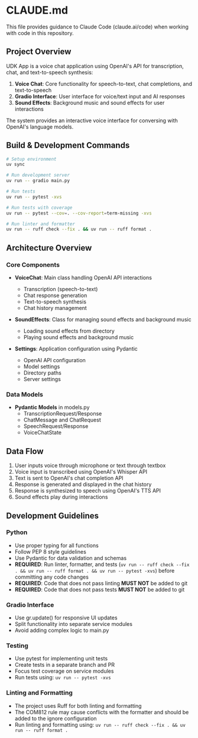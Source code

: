 # CLAUDE.md

This file provides guidance to Claude Code (claude.ai/code) when working with code in this repository.

## Project Overview

UDK App is a voice chat application using OpenAI's API for transcription, chat, and text-to-speech synthesis:

1. **Voice Chat**: Core functionality for speech-to-text, chat completions, and text-to-speech
2. **Gradio Interface**: User interface for voice/text input and AI responses
3. **Sound Effects**: Background music and sound effects for user interactions

The system provides an interactive voice interface for conversing with OpenAI's language models.

## Build & Development Commands

```bash
# Setup environment
uv sync

# Run development server
uv run -- gradio main.py

# Run tests
uv run -- pytest -xvs

# Run tests with coverage
uv run -- pytest --cov=. --cov-report=term-missing -xvs

# Run linter and formatter
uv run -- ruff check --fix . && uv run -- ruff format .
```

## Architecture Overview

### Core Components

- **VoiceChat**: Main class handling OpenAI API interactions
  - Transcription (speech-to-text)
  - Chat response generation
  - Text-to-speech synthesis
  - Chat history management

- **SoundEffects**: Class for managing sound effects and background music
  - Loading sound effects from directory
  - Playing sound effects and background music

- **Settings**: Application configuration using Pydantic
  - OpenAI API configuration
  - Model settings
  - Directory paths
  - Server settings

### Data Models

- **Pydantic Models** in models.py
  - TranscriptionRequest/Response
  - ChatMessage and ChatRequest
  - SpeechRequest/Response
  - VoiceChatState

## Data Flow

1. User inputs voice through microphone or text through textbox
2. Voice input is transcribed using OpenAI's Whisper API
3. Text is sent to OpenAI's chat completion API
4. Response is generated and displayed in the chat history
5. Response is synthesized to speech using OpenAI's TTS API
6. Sound effects play during interactions

## Development Guidelines

### Python

- Use proper typing for all functions
- Follow PEP 8 style guidelines
- Use Pydantic for data validation and schemas
- **REQUIRED**: Run linter, formatter, and tests (`uv run -- ruff check --fix . && uv run -- ruff format . && uv run -- pytest -xvs`) before committing any code changes
- **REQUIRED**: Code that does not pass linting **MUST NOT** be added to git
- **REQUIRED**: Code that does not pass tests **MUST NOT** be added to git

### Gradio Interface

- Use gr.update() for responsive UI updates
- Split functionality into separate service modules
- Avoid adding complex logic to main.py

### Testing

- Use pytest for implementing unit tests
- Create tests in a separate branch and PR
- Focus test coverage on service modules
- Run tests using: `uv run -- pytest -xvs`

### Linting and Formatting

- The project uses Ruff for both linting and formatting
- The COM812 rule may cause conflicts with the formatter and should be added to the ignore configuration
- Run linting and formatting using: `uv run -- ruff check --fix . && uv run -- ruff format .`
